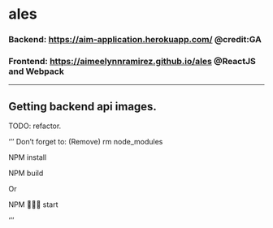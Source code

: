 # ales
 ### Backend: https://aim-application.herokuapp.com/  @credit:GA
 ### Frontend: https://aimeelynnramirez.github.io/ales  @ReactJS and Webpack
 -----------------------------------------
 Getting backend api images.
 -----------------------------------------
 TODO:
 refactor.


‘’’
Don’t forget to:
(Remove)
rm node_modules

NPM install

NPM build 

Or 

NPM 🏃🏻‍♀️ start


‘’’
